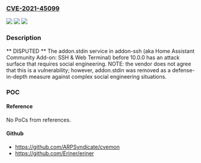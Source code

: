 ### [CVE-2021-45099](https://cve.mitre.org/cgi-bin/cvename.cgi?name=CVE-2021-45099)
![](https://img.shields.io/static/v1?label=Product&message=n%2Fa&color=blue)
![](https://img.shields.io/static/v1?label=Version&message=n%2Fa&color=blue)
![](https://img.shields.io/static/v1?label=Vulnerability&message=n%2Fa&color=brighgreen)

### Description

** DISPUTED ** The addon.stdin service in addon-ssh (aka Home Assistant Community Add-on: SSH & Web Terminal) before 10.0.0 has an attack surface that requires social engineering. NOTE: the vendor does not agree that this is a vulnerability; however, addon.stdin was removed as a defense-in-depth measure against complex social engineering situations.

### POC

#### Reference
No PoCs from references.

#### Github
- https://github.com/ARPSyndicate/cvemon
- https://github.com/Eriner/eriner

